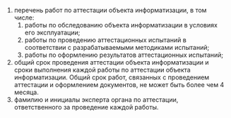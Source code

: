 1. перечень работ по аттестации объекта информатизации, в том числе:
    1. работы по обследованию объекта информатизации в условиях его эксплуатации;
    2. работы по проведению аттестационных испытаний в соответствии с разрабатываемыми методиками испытаний;
    3. работы по оформлению результатов аттестационных испытаний;
2. общий срок проведения аттестации объекта информатизации и сроки выполнения каждой работы по аттестации объекта информатизации. Общий срок работ, связанных с проведением аттестации и оформлением документов, не может быть более чем 4 месяца.
3. фамилию и инициалы эксперта органа по аттестации, ответственного за проведение каждой работы.